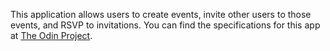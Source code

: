 This application allows users to create events, invite other users to those events, and RSVP to invitations.
You can find the specifications for this app at [The Odin Project](http://www.theodinproject.com/ruby-on-rails/assocations).